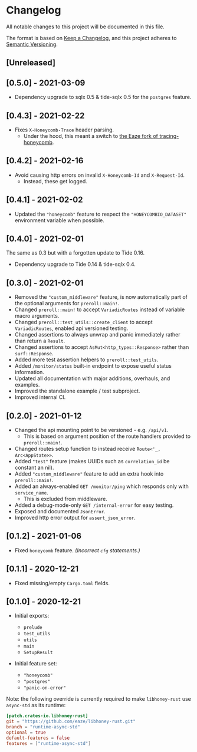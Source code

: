 # Changelog

All notable changes to this project will be documented in this file.

The format is based on [Keep a Changelog](https://keepachangelog.com/en/1.0.0/),
and this project adheres to [Semantic Versioning](https://semver.org/spec/v2.0.0.html).

## [Unreleased]

## [0.5.0] - 2021-03-09

- Dependency upgrade to sqlx 0.5 & tide-sqlx 0.5 for the `postgres` feature.

## [0.4.3] - 2021-02-22

- Fixes `X-Honeycomb-Trace` header parsing.
    - Under the hood, this meant a switch to [the Eaze fork of tracing-honeycomb](https://github.com/eaze/tracing-honeycomb).

## [0.4.2] - 2021-02-16

- Avoid causing http errors on invalid `X-Honeycomb-Id` and `X-Request-Id`.
    - Instead, these get logged.

## [0.4.1] - 2021-02-02

- Updated the `"honeycomb"` feature to respect the `"HONEYCOMBIO_DATASET"` environment variable when possible.

## [0.4.0] - 2021-02-01

The same as 0.3 but with a forgotten update to Tide 0.16.

- Dependency upgrade to Tide 0.14 & tide-sqlx 0.4.

## [0.3.0] - 2021-02-01

- Removed the `"custom_middleware"` feature, is now automatically part of the optional arguments for `preroll::main!`.
- Changed `preroll::main!` to accept `VariadicRoutes` instead of variable macro arguments.
- Changed `preroll::test_utils::create_client` to accept `VariadicRoutes`, enabled api versioned testing.
- Changed assertions to always unwrap and panic immediately rather than return a `Result`.
- Changed assertions to accept `AsMut<http_types::Response>` rather than `surf::Response`.
- Added more test assertion helpers to `preroll::test_utils`.
- Added `/monitor/status` built-in endpoint to expose useful status information.
- Updated all documentation with major additions, overhauls, and examples.
- Improved the standalone example / test subproject.
- Improved internal CI.

## [0.2.0] - 2021-01-12

- Changed the api mounting point to be versioned - e.g. `/api/v1`.
    - This is based on argument position of the route handlers provided to `preroll::main!`.
- Changed routes setup function to instead receive `Route<'_, Arc<AppState>>`.
- Added `"test"` feature (makes UUIDs such as `correlation_id` be constant an nil).
- Added `"custom_middleware"` feature to add an extra hook into `preroll::main!`.
- Added an always-enabled `GET /monitor/ping` which responds only with `service_name`.
    - This is excluded from middleware.
- Added a debug-mode-only `GET /internal-error` for easy testing.
- Exposed and documented `JsonError`.
- Improved http error output for `assert_json_error`.

## [0.1.2] - 2021-01-06

- Fixed `honeycomb` feature. _(Incorrect `cfg` statements.)_

## [0.1.1] - 2020-12-21

- Fixed missing/empty `Cargo.toml` fields.

## [0.1.0] - 2020-12-21

- Initial exports:
  - `prelude`
  - `test_utils`
  - `utils`
  - `main`
  - `SetupResult`

- Initial feature set:
  - `"honeycomb"`
  - `"postgres"`
  - `"panic-on-error"`

Note: the following override is currently required to make `libhoney-rust` use `async-std` as its runtime:
```toml
[patch.crates-io.libhoney-rust]
git = "https://github.com/eaze/libhoney-rust.git"
branch = "runtime-async-std"
optional = true
default-features = false
features = ["runtime-async-std"]
```
